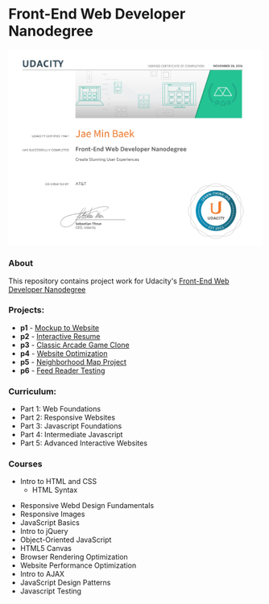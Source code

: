 # Front-End Web Developer Nanodegree

![Certificate](certificate.jpg)

### About
This repository contains project work for Udacity's [Front-End Web Developer Nanodegree](https://www.udacity.com/course/nd001)

### Projects:
- **p1** - [Mockup to Website](https://github.com/jbaek7023/MockupToWeb)
- **p2** - [Interactive Resume](https://github.com/jbaek7023/Online-Resume)
- **p3** - [Classic Arcade Game Clone](https://github.com/jbaek7023/ArcadeGame)
- **p4** - [Website Optimization](https://github.com/jbaek7023/web-optimization)
- **p5** - [Neighborhood Map Project](https://github.com/jbaek7023/FindNeighborhood)
- **p6** - [Feed Reader Testing](https://github.com/jbaek7023/JSTesting)

### Curriculum:
- Part 1: Web Foundations
- Part 2: Responsive Websites
- Part 3: Javascript Foundations
- Part 4: Intermediate Javascript
- Part 5: Advanced Interactive Websites

### Courses
* Intro to HTML and CSS
  * HTML Syntax
- Responsive Webd Design Fundamentals
- Responsive Images
- JavaScript Basics
- Intro to jQuery
- Object-Oriented JavaScript
- HTML5 Canvas
- Browser Rendering Optimization
- Website Performance Optimization
- Intro to AJAX
- JavaScript Design Patterns
- Javascript Testing

